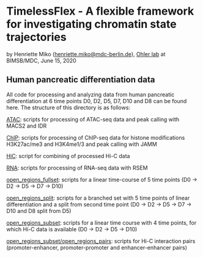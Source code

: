 

# TimelessFlex - A flexible framework for investigating chromatin state trajectories

by Henriette Miko (henriette.miko@mdc-berlin.de), [Ohler lab](
https://github.com/ohlerlab) at BIMSB/MDC, June 15, 2020

## Human pancreatic differentiation data

All code for processing and analyzing data from human pancreatic differentiation at 6 time points D0, D2, D5, D7, D10 and D8 can be found here.
The structure of this directory is as follows:

[ATAC](./human_pancreatic_differentiation/ATAC): scripts for processing of ATAC-seq data and peak calling with MACS2 and IDR

[ChIP](./ChIP): scripts for processing of ChIP-seq data for histone modifications H3K27ac/me3 and H3K4me1/3 and peak calling with JAMM

[HiC](./HiC): script for combining of processed Hi-C data

[RNA](./RNA): scripts for processing of RNA-seq data with RSEM

[open_regions_fullset](./open_regions_fullset): scripts for a linear time-course of 5 time points (D0 -> D2 -> D5 -> D7 -> D10)

[open_regions_split](./open_regions_split): scripts for a branched set with 5 time points of linear differentiation and a split from second time point (D0 -> D2 -> D5 -> D7 -> D10 and D8 split from D5)

[open_regions_subset](./open_regions_subset): scripts for a linear time course with 4 time points, for which Hi-C data is available (D0 -> D2 -> D5 -> D10)

[open_regions_subset/open_regions_pairs](./open_regions_subset/open_regions_pairs): scripts for Hi-C interaction pairs (promoter-enhancer, promoter-promoter and enhancer-enhancer pairs)

